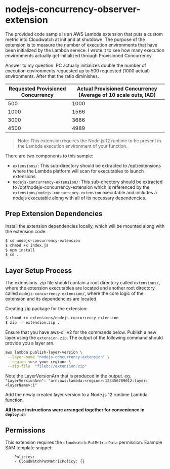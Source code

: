 # nodejs-concurrency-observer-extension

The provided code sample is an AWS Lambda extension that puts a custom metric into Cloudwatch at init and at shutdown. The purpose of the extension is to measure the number of execution environments that have been initialized by the Lambda service. I wrote it to see how many execution environments actually get initialized through Provisioned Concurrency. 

Answer to my question: PC actually initializes double the number of execution environments requested up to 500 requested (1000 actual) environments. After that the ratio diminishes.

| Requested Provisioned Concurrency	| Actual Provisioned Concurrency (Average of 10 scale outs, IAD) |
|-----------------------------------|--------------------------------------------------------------- |
| 500	                              | 1000                                                           |
| 1000	                             | 1566                                                           |
| 3000	                             | 3686                                                           |
| 4500	                             | 4989                                                           |
	
> Note: This extension requires the Node.js 12 runtime to be present in the Lambda execution environment of your function.

There are two components to this sample:
* `extensions/`: This sub-directory should be extracted to /opt/extensions where the Lambda platform will scan for executables to launch extensions
* `nodejs-concurrency-extension/`: This sub-directory should be extracted to /opt/nodejs-concurrency-extension which is referenced by the `extensions/nodejs-concurrency-extension` executable and includes a nodejs executable along with all of its necessary dependencies.

## Prep Extension Dependencies
Install the extension dependencies locally, which will be mounted along with the extension code.

```bash
$ cd nodejs-concurrency-extension
$ chmod +x index.js
$ npm install
$ cd ..
```

## Layer Setup Process
The extensions .zip file should contain a root directory called `extensions/`, where the extension executables are located and another root directory called `nodejs-concurrency-extension/`, where the core logic of the extension and its dependencies are located.

Creating zip package for the extension:
```bash
$ chmod +x extensions/nodejs-concurrency-extension
$ zip -r extension.zip .
```

Ensure that you have aws-cli v2 for the commands below.
Publish a new layer using the `extension.zip`. The output of the following command should provide you a layer arn.
```bash
aws lambda publish-layer-version \
 --layer-name "nodejs-concurrency-extension" \
 --region <use your region> \
 --zip-file  "fileb://extension.zip"
```
Note the LayerVersionArn that is produced in the output.
eg. `"LayerVersionArn": "arn:aws:lambda:<region>:123456789012:layer:<layerName>:1"`

Add the newly created layer version to a Node.js 12 runtime Lambda function.

**All these instructions were arranged together for convenience in `deploy.sh`**


## Permissions

This extension requires the `cloudwatch:PutMetricData` permission. Example SAM template snippet:

```
    Policies:
    - CloudWatchPutMetricPolicy: {}
```
